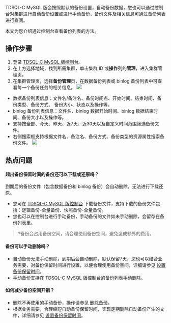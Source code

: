 TDSQL-C MySQL 版会按照默认的备份设置，自动备份数据，您也可以通过控制台对集群进行自动备份设置或进行手动备份，备份文件及相关信息可通过备份列表进行查阅。

本文为您介绍通过控制台查看备份列表的方法。

## 操作步骤
1. 登录 [TDSQL-C MySQL 版控制台](https://console.cloud.tencent.com/cynosdb)。
2. 在上方选择地域，找到所需集群，单击集群 ID 或**操作**列的**管理**，进入集群管理页。
3. 在集群管理页，选择**备份管理**页，在数据备份列表或 binlog 备份列表中可查看每一个备份任务的相关信息。
![](https://qcloudimg.tencent-cloud.cn/raw/dcc530139dd9a5b6f577f70a00f00328.png)
  - 数据备份列表信息：文件名/备注名、备份时间点、开始时间、结束时间、备份类型、备份方式、	备份大小、状态以及操作等。
  - binlog 备份列表信息：文件名、binlog 数据开始时间、binlog 数据结束时间、备份大小以及操作等。
  - 支持按全部、今天、昨天、近7天、近30天以及自定义时间范围筛选备份文件。
  - 右侧搜索框支持根据文件名、备注名、备份方式、备份类型的资源属性搜索备份文件。
![](https://qcloudimg.tencent-cloud.cn/raw/292d22761a8983dcebe98a167f80798a.png)

## 热点问题
#### 超出备份保留时间的备份还可以下载或还原吗？
到期后的备份文件（包含数据备份和 binlog 备份）会自动删除，无法进行下载还原。
- 您可在 [TDSQL-C MySQL 版控制台](https://console.cloud.tencent.com/cynosdb) 下载备份文件，支持下载的备份文件包括：逻辑备份-全量备份、快照备份-全量备份。
- 您也可以在控制台进行手动备份，手动备份的文件如未手动删除，会留存在备份列表里。
>?备份会占用备份空间，请合理使用备份空间，避免造成额外的费用。

#### 备份可以手动删除吗？
- 自动备份无法手动删除，到期后会自动删除，默认保留7天，您也可以结合业务需要，对备份保留时间进行设置，以便合理使用备份空间，详细请参见 [设置备份保留时间](https://cloud.tencent.com/document/product/1003/37932)。 
- 手动备份支持在 TDSQL-C MySQL 版控制台的备份列表手动删除。

#### 如何减少备份空间开销？
- 删除不再使用的手动备份，操作请参见 [删除备份](https://cloud.tencent.com/document/product/1003/74904)。
- 根据业务需要，合理缩短自动备份保留时间，实现定期删除自动备份产生的文件，详细请参见 [设置备份保留时间](https://cloud.tencent.com/document/product/1003/37932)。

